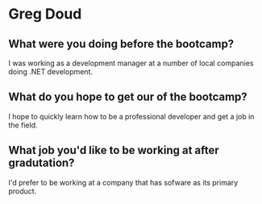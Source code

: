 # Greg Doud

## What were you doing before the bootcamp?

I was working as a development manager at a number of local companies doing .NET development.

## What do you hope to get our of the bootcamp?

I hope to quickly learn how to be a professional developer and get a job in the field.

## What job you'd like to be working at after gradutation?

I'd prefer to be working at a company that has sofware as its primary product.